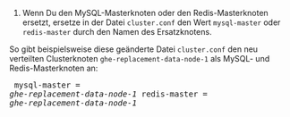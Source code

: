 1. Wenn Du den MySQL-Masterknoten oder den Redis-Masterknoten ersetzt, ersetze in der Datei `cluster.conf` den Wert `mysql-master` oder `redis-master` durch den Namen des Ersatzknotens.

  So gibt beispielsweise diese geänderte Datei `cluster.conf` den neu verteilten Clusterknoten `ghe-replacement-data-node-1` als MySQL- und Redis-Masterknoten an: <pre>
  mysql-master = <em>ghe-replacement-data-node-1</em>
  redis-master = <em>ghe-replacement-data-node-1</em>
  </pre>
